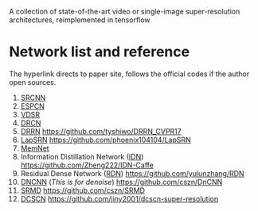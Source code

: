 A collection of state-of-the-art video or single-image super-resolution architectures, reimplemented in tensorflow

# Network list and reference
The hyperlink directs to paper site, follows the official codes if the author open sources.
1. [SRCNN](https://arxiv.org/abs/1501.00092)
2. [ESPCN](https://arxiv.org/abs/1501.00092)
3. [VDSR]()
4. [DRCN]()
5. [DRRN](http://cvlab.cse.msu.edu/pdfs/Tai_Yang_Liu_CVPR2017.pdf) https://github.com/tyshiwo/DRRN_CVPR17
6. [LapSRN](http://vllab.ucmerced.edu/wlai24/LapSRN/) https://github.com/phoenix104104/LapSRN
7. [MemNet]()
8. Information Distillation Network ([IDN](https://arxiv.org/abs/1803.09454)) https://github.com/Zheng222/IDN-Caffe
9. Residual Dense Network ([RDN](https://arxiv.org/abs/1802.08797)) https://github.com/yulunzhang/RDN
10. [DNCNN](http://ieeexplore.ieee.org/document/7839189/) (*This is for denoise*) https://github.com/cszn/DnCNN
11. [SRMD](https://arxiv.org/abs/1712.06116) https://github.com/cszn/SRMD
12. [DCSCN](https://arxiv.org/abs/1707.05425) https://github.com/jiny2001/dcscn-super-resolution